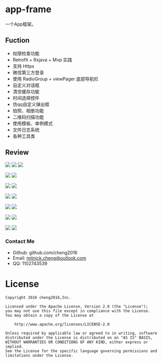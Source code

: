 # app-frame
一个App框架。



## Fuction

- 权限检查功能
- Retrofit + Rxjava  + Mvp 实践
- 支持 Https
- 微信第三方登录
- 使用 RadioGroup + viewPager 底部导航栏
- 自定义对话框
- 清空缓存功能
- 时间选择控件
- 仿qq自定义弹出框
- 拍照、相册功能
- 二维码扫描功能
- 使用模板、单例模式
- 文件日志系统
- 各种工具类



## Review

![](./screenshot/Screenshot_1532159251.png)      ![](./screenshot/Screenshot_1532159338.png)		![](./screenshot/Screenshot_1532509193.png)

![](./screenshot/Screenshot_1532159219.png)      ![](./screenshot/Screenshot_1532158999.png)

![](./screenshot/Screenshot_1532509204.png)      ![](./screenshot/Screenshot_1533004853.png)

![](./screenshot/Screenshot_1532509187.png) 	 ![](./screenshot/Screenshot_1532159008.png)

![](./screenshot/Screenshot_1532159001.png)      ![](./screenshot/Screenshot_1532159006.png)

![](./screenshot/Screenshot_1532159014.png)		 ![](./screenshot/Screenshot_1532159290.png)

![](./screenshot/Screenshot_1532159020.png)		 ![](./screenshot/Screenshot_1532685305.png)





### Contact Me

- Github: github.com/cheng2016
- Email: mitnick.cheng@outlook.com
- QQ: 1102743539


# License

    Copyright 2016 cheng2016,Inc.
    
    Licensed under the Apache License, Version 2.0 (the "License");
    you may not use this file except in compliance with the License.
    You may obtain a copy of the License at
    
        http://www.apache.org/licenses/LICENSE-2.0
    
    Unless required by applicable law or agreed to in writing, software
    distributed under the License is distributed on an "AS IS" BASIS,
    WITHOUT WARRANTIES OR CONDITIONS OF ANY KIND, either express or implied.
    See the License for the specific language governing permissions and
    limitations under the License.

